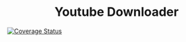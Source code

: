 <h1 align="center">Youtube Downloader</h1>

[![Coverage Status](https://coveralls.io/repos/github/thallesyasmim/youtube-downloader/badge.svg?branch=main)](https://coveralls.io/github/thallesyasmim/youtube-downloader?branch=main)
